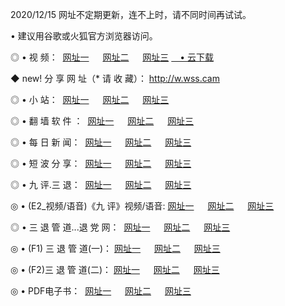 <p>2020/12/15 网址不定期更新，连不上时，请不同时间再试试。
<p>• 建议用谷歌或火狐官方浏览器访问。
<p>◎ • 视 频： 
<a href="http://hun.wemusiclabel.com/" target="_blank">网址一</a> 　 
<a href="http://how.wemusiclabel.com/" target="_blank">网址二</a> 　 
<a href="http://how.wemusiclabel.com/b.html" target="_blank">网址三</a>
<a href="https://yadi.sk/d/d0sUeAOpal3njw" target="_blank">　• 云下载 </a></p>
<p>◆ new! 分 享 网 址（* 请 收 藏）： <a href="http://htw.wemusiclabel.com/a.html">http://w.wss.cam</a></p>

<p>◎ • 小 站：  
<a href="http://hun.wemusiclabel.com/f.html" target="_blank">网址一</a> 　 
<a href="http://how.wemusiclabel.com/h.html" target="_blank">网址二</a> 　 
<a href="http://how.wemusiclabel.com/k/" target="_blank">网址三</a></p>
<p>◎ • 翻 墙 软 件 ：  
<a href="http://hun.wemusiclabel.com/ff/" target="_blank">网址一</a> 　 
<a href="http://how.wemusiclabel.com/s/read/a1_nd.html" target="_blank">网址二</a> 　 
<a href="http://how.wemusiclabel.com/ff/index.html" target="_blank">网址三</a></p>
<p>◎ • 每 日 新 闻：  
<a href="http://hun.wemusiclabel.com/day/" target="_blank">网址一</a> 　 
<a href="http://how.wemusiclabel.com/day/" target="_blank">网址二</a> 　 
<a href="http://how.wemusiclabel.com/day/index.html" target="_blank">网址三</a></p>
<p>◎ • 短 波 分 享：  
<a href="http://hun.wemusiclabel.com/h/" target="_blank">网址一</a> 　 
<a href="http://how.wemusiclabel.com/h/" target="_blank">网址二</a> 　 
<a href="http://how.wemusiclabel.com/h/index.html" target="_blank">网址三</a></p>
<p>◎ • 九 评.三 退：  
<a href="http://hun.wemusiclabel.com/t/" target="_blank">网址一</a> 　 
<a href="http://how.wemusiclabel.com/v2/index.html" target="_blank">网址二</a> 　 
<a href="http://how.wemusiclabel.com/tt/index.html" target="_blank">网址三</a> 　</p>
<p>◎ • (E2_视频/语音)《九 评》视频/语音: 
<a href="http://how.wemusiclabel.com/7738.html" target="_blank">网址一</a> 　 
<a href="http://how.wemusiclabel.com/7614.html" target="_blank">网址二</a> 　 
<a href="http://how.wemusiclabel.com/7633.html" target="_blank">网址三</a></p>
<p>◎ • 三 退 管 道...退 党 网：  
<a href="http://hun.wemusiclabel.com/go/td1.html" target="_blank">网址一</a> 　 
<a href="http://how.wemusiclabel.com/go/td2.html" target="_blank">网址二</a> 　 
<a href="http://how.wemusiclabel.com/go/td3.html" target="_blank">网址三</a></p>
<p>◎ • (F1) 三 退 管 道(一)： 
<a href="http://hun.wemusiclabel.com/dd/" target="_blank">网址一</a> 　 
<a href="http://how.wemusiclabel.com/s/read/a1_tdx.html" target="_blank">网址二</a> 　 
<a href="http://how.wemusiclabel.com/dd/" target="_blank">网址三</a></p>
<p>◎ • (F2)三 退 管 道(二)： 
<a href="http://how.wemusiclabel.com/d/" target="_blank">网址一</a> 　 
<a href="http://hun.wemusiclabel.com/d/index.html" target="_blank">网址二</a> 　 
<a href="http://how.wemusiclabel.com/d/" target="_blank">网址三</a></p>
<p>◎ • PDF电子书：  
<a href="http://hun.wemusiclabel.com/p/" target="_blank">网址一</a> 　 
<a href="http://how.wemusiclabel.com/p/index.html" target="_blank">网址二</a> 　 
<a href="http://how.wemusiclabel.com/p/" target="_blank">网址三</a></p>
